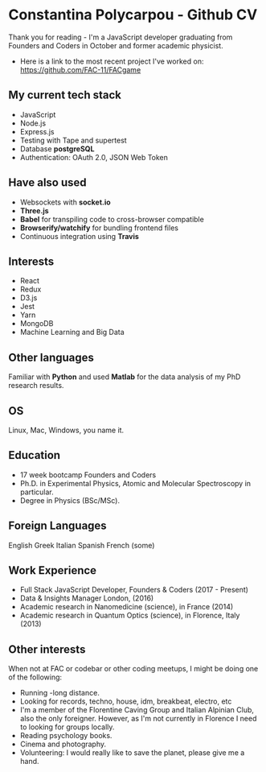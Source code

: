 # Constantina Polycarpou - Github CV

Thank you for reading - I'm a JavaScript developer graduating from Founders and Coders in October and former academic physicist.

* Here is a link to the most recent project I've worked on: https://github.com/FAC-11/FACgame

## My current tech stack
* JavaScript
* Node.js
* Express.js
* Testing with Tape and supertest
* Database __postgreSQL__
* Authentication: OAuth 2.0, JSON Web Token

## Have also used
* Websockets with __socket.io__
* __Three.js__
* __Babel__ for transpiling code to cross-browser compatible
* __Browserify/watchify__ for bundling frontend files
* Continuous integration using __Travis__

## Interests 
* React
* Redux
* D3.js
* Jest
* Yarn
* MongoDB
* Machine Learning and Big Data

## Other languages

Familiar with __Python__ and used __Matlab__ for the data analysis of my PhD research results.

## OS
Linux, Mac, Windows, you name it.

## Education
* 17 week bootcamp Founders and Coders
* Ph.D. in Experimental Physics, Atomic and Molecular Spectroscopy in particular.
* Degree in Physics (BSc/MSc).

## Foreign Languages
English
Greek
Italian 
Spanish
French (some)

## Work Experience
* Full Stack JavaScript Developer, Founders & Coders (2017 - Present)
* Data & Insights Manager London, (2016)
* Academic research in Nanomedicine (science), in France (2014)
* Academic research in Quantum Optics (science), in Florence, Italy (2013)

## Other interests

When not at FAC or codebar or other coding meetups, I might be doing one of the following:

* Running -long distance.
* Looking for records, techno, house, idm, breakbeat, electro, etc
* I'm a member of the Florentine Caving Group and Italian Alpinian Club, also the only foreigner. However, as I'm not currently in Florence I need to looking for groups locally.
* Reading psychology books.
* Cinema and photography.
* Volunteering: I would really like to save the planet, please give me a hand.
